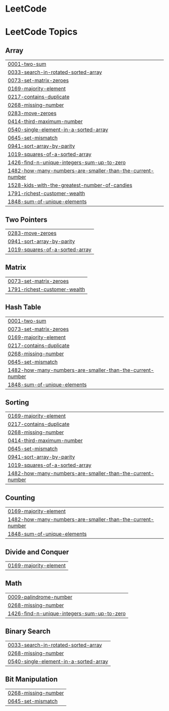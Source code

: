 # LeetCode
<!---LeetCode Topics Start-->
# LeetCode Topics
## Array
|  |
| ------- |
| [0001-two-sum](https://github.com/shiva-kkd/LeetCode/tree/master/0001-two-sum) |
| [0033-search-in-rotated-sorted-array](https://github.com/shiva-kkd/LeetCode/tree/master/0033-search-in-rotated-sorted-array) |
| [0073-set-matrix-zeroes](https://github.com/shiva-kkd/LeetCode/tree/master/0073-set-matrix-zeroes) |
| [0169-majority-element](https://github.com/shiva-kkd/LeetCode/tree/master/0169-majority-element) |
| [0217-contains-duplicate](https://github.com/shiva-kkd/LeetCode/tree/master/0217-contains-duplicate) |
| [0268-missing-number](https://github.com/shiva-kkd/LeetCode/tree/master/0268-missing-number) |
| [0283-move-zeroes](https://github.com/shiva-kkd/LeetCode/tree/master/0283-move-zeroes) |
| [0414-third-maximum-number](https://github.com/shiva-kkd/LeetCode/tree/master/0414-third-maximum-number) |
| [0540-single-element-in-a-sorted-array](https://github.com/shiva-kkd/LeetCode/tree/master/0540-single-element-in-a-sorted-array) |
| [0645-set-mismatch](https://github.com/shiva-kkd/LeetCode/tree/master/0645-set-mismatch) |
| [0941-sort-array-by-parity](https://github.com/shiva-kkd/LeetCode/tree/master/0941-sort-array-by-parity) |
| [1019-squares-of-a-sorted-array](https://github.com/shiva-kkd/LeetCode/tree/master/1019-squares-of-a-sorted-array) |
| [1426-find-n-unique-integers-sum-up-to-zero](https://github.com/shiva-kkd/LeetCode/tree/master/1426-find-n-unique-integers-sum-up-to-zero) |
| [1482-how-many-numbers-are-smaller-than-the-current-number](https://github.com/shiva-kkd/LeetCode/tree/master/1482-how-many-numbers-are-smaller-than-the-current-number) |
| [1528-kids-with-the-greatest-number-of-candies](https://github.com/shiva-kkd/LeetCode/tree/master/1528-kids-with-the-greatest-number-of-candies) |
| [1791-richest-customer-wealth](https://github.com/shiva-kkd/LeetCode/tree/master/1791-richest-customer-wealth) |
| [1848-sum-of-unique-elements](https://github.com/shiva-kkd/LeetCode/tree/master/1848-sum-of-unique-elements) |
## Two Pointers
|  |
| ------- |
| [0283-move-zeroes](https://github.com/shiva-kkd/LeetCode/tree/master/0283-move-zeroes) |
| [0941-sort-array-by-parity](https://github.com/shiva-kkd/LeetCode/tree/master/0941-sort-array-by-parity) |
| [1019-squares-of-a-sorted-array](https://github.com/shiva-kkd/LeetCode/tree/master/1019-squares-of-a-sorted-array) |
## Matrix
|  |
| ------- |
| [0073-set-matrix-zeroes](https://github.com/shiva-kkd/LeetCode/tree/master/0073-set-matrix-zeroes) |
| [1791-richest-customer-wealth](https://github.com/shiva-kkd/LeetCode/tree/master/1791-richest-customer-wealth) |
## Hash Table
|  |
| ------- |
| [0001-two-sum](https://github.com/shiva-kkd/LeetCode/tree/master/0001-two-sum) |
| [0073-set-matrix-zeroes](https://github.com/shiva-kkd/LeetCode/tree/master/0073-set-matrix-zeroes) |
| [0169-majority-element](https://github.com/shiva-kkd/LeetCode/tree/master/0169-majority-element) |
| [0217-contains-duplicate](https://github.com/shiva-kkd/LeetCode/tree/master/0217-contains-duplicate) |
| [0268-missing-number](https://github.com/shiva-kkd/LeetCode/tree/master/0268-missing-number) |
| [0645-set-mismatch](https://github.com/shiva-kkd/LeetCode/tree/master/0645-set-mismatch) |
| [1482-how-many-numbers-are-smaller-than-the-current-number](https://github.com/shiva-kkd/LeetCode/tree/master/1482-how-many-numbers-are-smaller-than-the-current-number) |
| [1848-sum-of-unique-elements](https://github.com/shiva-kkd/LeetCode/tree/master/1848-sum-of-unique-elements) |
## Sorting
|  |
| ------- |
| [0169-majority-element](https://github.com/shiva-kkd/LeetCode/tree/master/0169-majority-element) |
| [0217-contains-duplicate](https://github.com/shiva-kkd/LeetCode/tree/master/0217-contains-duplicate) |
| [0268-missing-number](https://github.com/shiva-kkd/LeetCode/tree/master/0268-missing-number) |
| [0414-third-maximum-number](https://github.com/shiva-kkd/LeetCode/tree/master/0414-third-maximum-number) |
| [0645-set-mismatch](https://github.com/shiva-kkd/LeetCode/tree/master/0645-set-mismatch) |
| [0941-sort-array-by-parity](https://github.com/shiva-kkd/LeetCode/tree/master/0941-sort-array-by-parity) |
| [1019-squares-of-a-sorted-array](https://github.com/shiva-kkd/LeetCode/tree/master/1019-squares-of-a-sorted-array) |
| [1482-how-many-numbers-are-smaller-than-the-current-number](https://github.com/shiva-kkd/LeetCode/tree/master/1482-how-many-numbers-are-smaller-than-the-current-number) |
## Counting
|  |
| ------- |
| [0169-majority-element](https://github.com/shiva-kkd/LeetCode/tree/master/0169-majority-element) |
| [1482-how-many-numbers-are-smaller-than-the-current-number](https://github.com/shiva-kkd/LeetCode/tree/master/1482-how-many-numbers-are-smaller-than-the-current-number) |
| [1848-sum-of-unique-elements](https://github.com/shiva-kkd/LeetCode/tree/master/1848-sum-of-unique-elements) |
## Divide and Conquer
|  |
| ------- |
| [0169-majority-element](https://github.com/shiva-kkd/LeetCode/tree/master/0169-majority-element) |
## Math
|  |
| ------- |
| [0009-palindrome-number](https://github.com/shiva-kkd/LeetCode/tree/master/0009-palindrome-number) |
| [0268-missing-number](https://github.com/shiva-kkd/LeetCode/tree/master/0268-missing-number) |
| [1426-find-n-unique-integers-sum-up-to-zero](https://github.com/shiva-kkd/LeetCode/tree/master/1426-find-n-unique-integers-sum-up-to-zero) |
## Binary Search
|  |
| ------- |
| [0033-search-in-rotated-sorted-array](https://github.com/shiva-kkd/LeetCode/tree/master/0033-search-in-rotated-sorted-array) |
| [0268-missing-number](https://github.com/shiva-kkd/LeetCode/tree/master/0268-missing-number) |
| [0540-single-element-in-a-sorted-array](https://github.com/shiva-kkd/LeetCode/tree/master/0540-single-element-in-a-sorted-array) |
## Bit Manipulation
|  |
| ------- |
| [0268-missing-number](https://github.com/shiva-kkd/LeetCode/tree/master/0268-missing-number) |
| [0645-set-mismatch](https://github.com/shiva-kkd/LeetCode/tree/master/0645-set-mismatch) |
<!---LeetCode Topics End-->